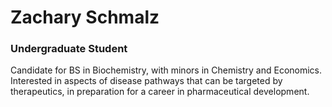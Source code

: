 # Zachary Schmalz
### Undergraduate Student

Candidate for BS in Biochemistry, with minors in Chemistry and Economics. Interested in aspects of disease pathways that can be targeted by therapeutics, in preparation for a career in pharmaceutical development. 
